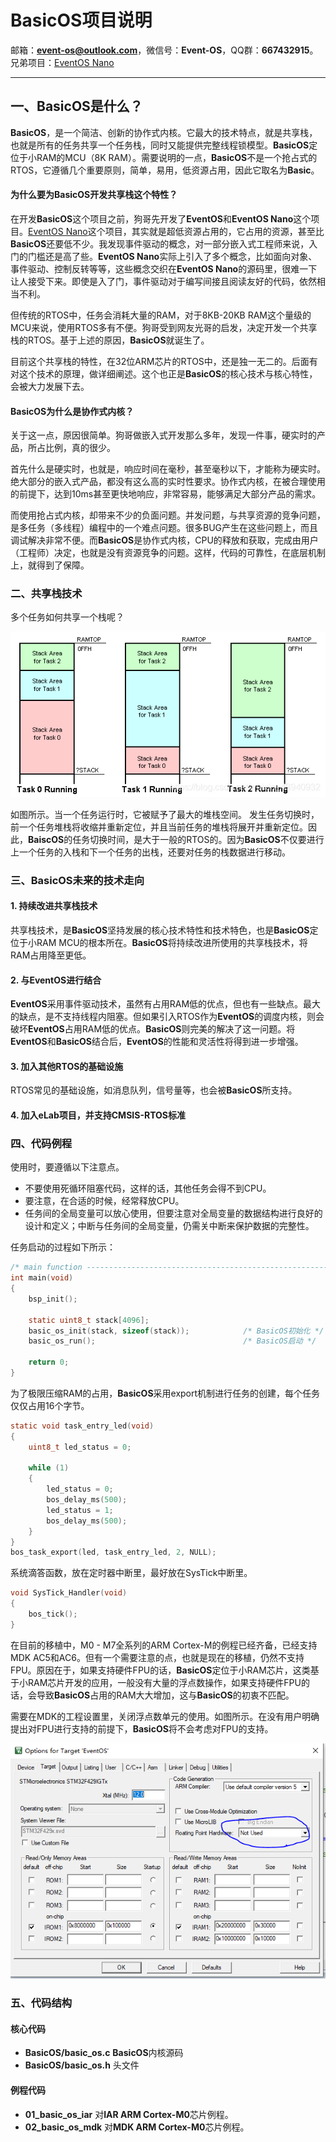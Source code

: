 # BasicOS项目说明

邮箱：**event-os@outlook.com**，微信号：**Event-OS**，QQ群：**667432915**。兄弟项目：[EventOS Nano](https://gitee.com/event-os/eventos-nano.git)

-------
## 一、BasicOS是什么？
**BasicOS**，是一个简洁、创新的协作式内核。它最大的技术特点，就是共享栈，也就是所有的任务共享一个任务栈，同时又能提供完整线程锁模型。**BasicOS**定位于小RAM的MCU（8K RAM）。需要说明的一点，**BasicOS**不是一个抢占式的RTOS，它遵循几个重要原则，简单，易用，低资源占用，因此它取名为**Basic**。

#### 为什么要为**BasicOS**开发共享栈这个特性？

在开发**BasicOS**这个项目之前，狗哥先开发了**EventOS**和**EventOS Nano**这个项目。[EventOS Nano](https://gitee.com/event-os/eventos-nano.git)这个项目，其实就是超低资源占用的，它占用的资源，甚至比**BasicOS**还要低不少。我发现事件驱动的概念，对一部分嵌入式工程师来说，入门的门槛还是高了些。**EventOS Nano**实际上引入了多个概念，比如面向对象、事件驱动、控制反转等等，这些概念交织在**EventOS Nano**的源码里，很难一下让人接受下来。即使是入了门，事件驱动对于编写间接且阅读友好的代码，依然相当不利。

但传统的RTOS中，任务会消耗大量的RAM，对于8KB-20KB RAM这个量级的MCU来说，使用RTOS多有不便。狗哥受到网友光哥的启发，决定开发一个共享栈的RTOS。基于上述的原因，**BasicOS**就诞生了。

目前这个共享栈的特性，在32位ARM芯片的RTOS中，还是独一无二的。后面有对这个技术的原理，做详细阐述。这个也正是**BasicOS**的核心技术与核心特性，会被大力发展下去。

#### BasicOS为什么是协作式内核？
关于这一点，原因很简单。狗哥做嵌入式开发那么多年，发现一件事，硬实时的产品，所占比例，真的很少。

首先什么是硬实时，也就是，响应时间在毫秒，甚至毫秒以下，才能称为硬实时。绝大部分的嵌入式产品，都没有这么高的实时性要求。协作式内核，在被合理使用的前提下，达到10ms甚至更快地响应，非常容易，能够满足大部分产品的需求。

而使用抢占式内核，却带来不少的负面问题。并发问题，与共享资源的竞争问题，是多任务（多线程）编程中的一个难点问题。很多BUG产生在这些问题上，而且调试解决非常不便。而**BasicOS**是协作式内核，CPU的释放和获取，完成由用户（工程师）决定，也就是没有资源竞争的问题。这样，代码的可靠性，在底层机制上，就得到了保障。

### 二、共享栈技术
多个任务如何共享一个栈呢？

![avatar](/documentation/BasicOS-Stack.png)

如图所示。当一个任务运行时，它被赋予了最大的堆栈空间。 发生任务切换时，前一个任务堆栈将收缩并重新定位，并且当前任务的堆栈将展开并重新定位。因此，**BaiscOS**的任务切换时间，是大于一般的RTOS的。因为**BasicOS**不仅要进行上一个任务的入栈和下一个任务的出栈，还要对任务的栈数据进行移动。

### 三、BasicOS未来的技术走向
#### 1. 持续改进共享栈技术

共享栈技术，是**BasicOS**坚持发展的核心技术特性和技术特色，也是**BasicOS**定位于小RAM MCU的根本所在。**BasicOS**将持续改进所使用的共享栈技术，将RAM占用降至更低。

#### 2. 与EventOS进行结合
**EventOS**采用事件驱动技术，虽然有占用RAM低的优点，但也有一些缺点。最大的缺点，是不支持线程内阻塞。但如果引入RTOS作为**EventOS**的调度内核，则会破坏**EventOS**占用RAM低的优点。**BasicOS**则完美的解决了这一问题。将**EventOS**和**BasicOS**结合后，**EventOS**的性能和灵活性将得到进一步增强。

#### 3. 加入其他RTOS的基础设施

RTOS常见的基础设施，如消息队列，信号量等，也会被**BasicOS**所支持。

#### 4. 加入eLab项目，并支持CMSIS-RTOS标准


### 四、代码例程

使用时，要遵循以下注意点。
+ 不要使用死循环阻塞代码，这样的话，其他任务会得不到CPU。
+ 要注意，在合适的时候，经常释放CPU。
+ 任务间的全局变量可以放心使用，但要注意对全局变量的数据结构进行良好的设计和定义；中断与任务间的全局变量，仍需关中断来保护数据的完整性。

任务启动的过程如下所示：
``` C
/* main function ------------------------------------------------------------ */
int main(void)
{
    bsp_init();

    static uint8_t stack[4096];
    basic_os_init(stack, sizeof(stack));            /* BasicOS初始化 */
    basic_os_run();                                 /* BasicOS启动 */

    return 0;
}
```

为了极限压缩RAM的占用，**BasicOS**采用export机制进行任务的创建，每个任务仅仅占用16个字节。
``` C
static void task_entry_led(void)
{
    uint8_t led_status = 0;

    while (1)
    {
        led_status = 0;
        bos_delay_ms(500);
        led_status = 1;
        bos_delay_ms(500);
    }
}
bos_task_export(led, task_entry_led, 2, NULL);
```

系统滴答函数，放在定时器中断里，最好放在SysTick中断里。
``` C
void SysTick_Handler(void)
{
    bos_tick();
}
```

在目前的移植中，M0 - M7全系列的ARM Cortex-M的例程已经齐备，已经支持MDK AC5和AC6。但有一个需要注意的点，也就是现在的移植，仍然不支持FPU。原因在于，如果支持硬件FPU的话，**BasicOS**定位于小RAM芯片，这类基于小RAM芯片开发的应用，一般没有大量的浮点数操作，如果支持硬件FPU的话，会导致**BasicOS**占用的RAM大大增加，这与**BasicOS**的初衷不匹配。

需要在MDK的工程设置里，关闭浮点数单元的使用。如图所示。在没有用户明确提出对FPU进行支持的前提下，**BasicOS**将不会考虑对FPU的支持。

![avatar](/documentation/fpu_disable.png)

### 五、代码结构
#### **核心代码**
+ **BasicOS/basic_os.c** **BasicOS**内核源码
+ **BasicOS/basic_os.h** 头文件

#### **例程代码**
+ **01_basic_os_iar** 对**IAR ARM Cortex-M0**芯片例程。
+ **02_basic_os_mdk** 对**MDK ARM Cortex-M0**芯片例程。

